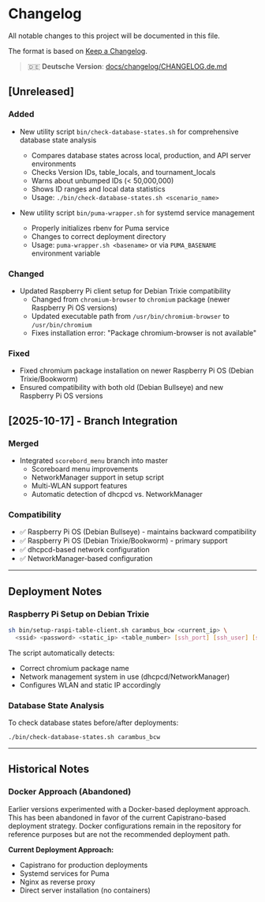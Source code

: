 # Changelog

All notable changes to this project will be documented in this file.

The format is based on [Keep a Changelog](https://keepachangelog.com/en/1.0.0/).

> 🇩🇪 **Deutsche Version**: [docs/changelog/CHANGELOG.de.md](docs/changelog/CHANGELOG.de.md)

## [Unreleased]

### Added
- New utility script `bin/check-database-states.sh` for comprehensive database state analysis
  - Compares database states across local, production, and API server environments
  - Checks Version IDs, table_locals, and tournament_locals
  - Warns about unbumped IDs (< 50,000,000)
  - Shows ID ranges and local data statistics
  - Usage: `./bin/check-database-states.sh <scenario_name>`

- New utility script `bin/puma-wrapper.sh` for systemd service management
  - Properly initializes rbenv for Puma service
  - Changes to correct deployment directory
  - Usage: `puma-wrapper.sh <basename>` or via `PUMA_BASENAME` environment variable

### Changed
- Updated Raspberry Pi client setup for Debian Trixie compatibility
  - Changed from `chromium-browser` to `chromium` package (newer Raspberry Pi OS versions)
  - Updated executable path from `/usr/bin/chromium-browser` to `/usr/bin/chromium`
  - Fixes installation error: "Package chromium-browser is not available"

### Fixed
- Fixed chromium package installation on newer Raspberry Pi OS (Debian Trixie/Bookworm)
- Ensured compatibility with both old (Debian Bullseye) and new Raspberry Pi OS versions

## [2025-10-17] - Branch Integration

### Merged
- Integrated `scorebord_menu` branch into master
  - Scoreboard menu improvements
  - NetworkManager support in setup script
  - Multi-WLAN support features
  - Automatic detection of dhcpcd vs. NetworkManager

### Compatibility
- ✅ Raspberry Pi OS (Debian Bullseye) - maintains backward compatibility
- ✅ Raspberry Pi OS (Debian Trixie/Bookworm) - primary support
- ✅ dhcpcd-based network configuration
- ✅ NetworkManager-based configuration

---

## Deployment Notes

### Raspberry Pi Setup on Debian Trixie
```bash
sh bin/setup-raspi-table-client.sh carambus_bcw <current_ip> \
  <ssid> <password> <static_ip> <table_number> [ssh_port] [ssh_user] [server_ip]
```

The script automatically detects:
- Correct chromium package name
- Network management system in use (dhcpcd/NetworkManager)
- Configures WLAN and static IP accordingly

### Database State Analysis

To check database states before/after deployments:

```bash
./bin/check-database-states.sh carambus_bcw
```

---

## Historical Notes

### Docker Approach (Abandoned)

Earlier versions experimented with a Docker-based deployment approach. This has been abandoned in favor of the current Capistrano-based deployment strategy. Docker configurations remain in the repository for reference purposes but are not the recommended deployment path.

**Current Deployment Approach:**
- Capistrano for production deployments
- Systemd services for Puma
- Nginx as reverse proxy
- Direct server installation (no containers)

